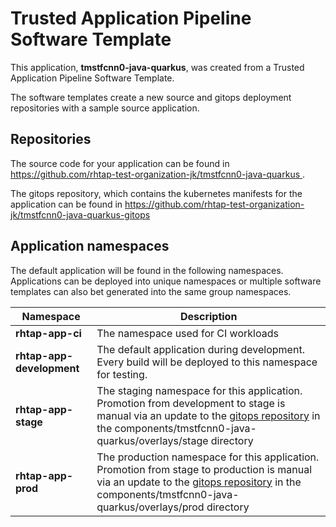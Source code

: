 # Trusted Application Pipeline Software Template

This application, **tmstfcnn0-java-quarkus**, was created from a Trusted Application Pipeline Software Template.

The software templates create a new source and gitops deployment repositories with a sample source application. 

## Repositories

The source code for your application can be found in [https://github.com/rhtap-test-organization-jk/tmstfcnn0-java-quarkus ](https://github.com/rhtap-test-organization-jk/tmstfcnn0-java-quarkus ).
 
The gitops repository, which contains the kubernetes manifests for the application can be found in 
[https://github.com/rhtap-test-organization-jk/tmstfcnn0-java-quarkus-gitops ](https://github.com/rhtap-test-organization-jk/tmstfcnn0-java-quarkus-gitops ) 

## Application namespaces 

The default application will be found in the following namespaces. Applications can be deployed into unique namespaces or multiple software templates can also bet generated into the same group namespaces.  

|  Namespace   |  Description   |  
| -------- | -------- |
| **rhtap-app-ci** | The namespace used for CI workloads |
| **rhtap-app-development** | The default application during development. Every build will be deployed to this namespace for testing. |
| **rhtap-app-stage** | The staging namespace for this application. Promotion from development to stage is manual via an update to the [gitops repository](https://github.com/rhtap-test-organization-jk/tmstfcnn0-java-quarkus-gitops ) in the components/tmstfcnn0-java-quarkus/overlays/stage directory |
| **rhtap-app-prod** | The production namespace for this application. Promotion from stage to production is manual via an update to the [gitops repository](https://github.com/rhtap-test-organization-jk/tmstfcnn0-java-quarkus-gitops ) in the components/tmstfcnn0-java-quarkus/overlays/prod directory |